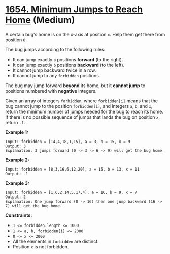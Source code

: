 # [1654. Minimum Jumps to Reach Home][link] (Medium)

[link]: https://leetcode.com/problems/minimum-jumps-to-reach-home/

A certain bug's home is on the x-axis at position `x`. Help them get there from position `0`.

The bug jumps according to the following rules:

- It can jump exactly `a` positions **forward** (to the right).
- It can jump exactly `b` positions **backward** (to the left).
- It cannot jump backward twice in a row.
- It cannot jump to any `forbidden` positions.

The bug may jump forward **beyond** its home, but it **cannot jump** to positions numbered with
**negative** integers.

Given an array of integers `forbidden`, where `forbidden[i]` means that the bug cannot jump to the
position `forbidden[i]`, and integers `a`, `b`, and `x`, return the minimum number of jumps needed
for the bug to reach its home. If there is no possible sequence of jumps that lands the bug on
position `x`, return `-1.`

**Example 1:**

```
Input: forbidden = [14,4,18,1,15], a = 3, b = 15, x = 9
Output: 3
Explanation: 3 jumps forward (0 -> 3 -> 6 -> 9) will get the bug home.

```

**Example 2:**

```
Input: forbidden = [8,3,16,6,12,20], a = 15, b = 13, x = 11
Output: -1

```

**Example 3:**

```
Input: forbidden = [1,6,2,14,5,17,4], a = 16, b = 9, x = 7
Output: 2
Explanation: One jump forward (0 -> 16) then one jump backward (16 -> 7) will get the bug home.

```

**Constraints:**

- `1 <= forbidden.length <= 1000`
- `1 <= a, b, forbidden[i] <= 2000`
- `0 <= x <= 2000`
- All the elements in `forbidden` are distinct.
- Position `x` is not forbidden.

